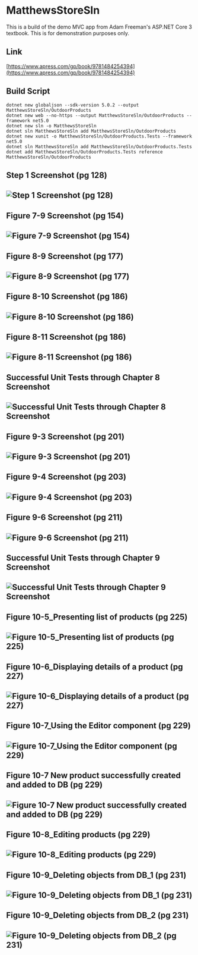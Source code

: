 # MatthewsStoreSln
This is a build of the demo MVC app from Adam Freeman's ASP.NET Core 3 textbook. This is for demonstration purposes only.
## Link
[https://www.apress.com/gp/book/9781484254394](https://www.apress.com/gp/book/9781484254394)

## Build Script

    dotnet new globaljson --sdk-version 5.0.2 --output MatthewsStoreSln/OutdoorProducts
    dotnet new web --no-https --output MatthewsStoreSln/OutdoorProducts --framework net5.0
    dotnet new sln -o MatthewsStoreSln
    dotnet sln MatthewsStoreSln add MatthewsStoreSln/OutdoorProducts 
    dotnet new xunit -o MatthewsStoreSln/OutdoorProducts.Tests --framework net5.0
    dotnet sln MatthewsStoreSln add MatthewsStoreSln/OutdoorProducts.Tests 
    dotnet add MatthewsStoreSln/OutdoorProducts.Tests reference MatthewsStoreSln/OutdoorProducts

## Step 1 Screenshot (pg 128)
## ![Step 1 Screenshot (pg 128)](https://github.com/mcforma/MatthewsStoreSln/blob/master/Images/step1_pg128.JPG)

## Figure 7-9 Screenshot (pg 154)
## ![Figure 7-9 Screenshot (pg 154)](https://github.com/mcforma/MatthewsStoreSln/blob/master/Images/Figure%207-9%20equivalent.png)

## Figure 8-9 Screenshot (pg 177)
## ![Figure 8-9 Screenshot (pg 177)](https://github.com/mcforma/MatthewsStoreSln/blob/master/Images/Shopping%20Cart%20placeholder%20(Fig%208-9).png)

## Figure 8-10 Screenshot (pg 186)
## ![Figure 8-10 Screenshot (pg 186)](https://github.com/mcforma/MatthewsStoreSln/blob/master/Images/Figure%208-10.png)

## Figure 8-11 Screenshot (pg 186)
## ![Figure 8-11 Screenshot (pg 186)](https://github.com/mcforma/MatthewsStoreSln/blob/master/Images/Figure%208-11.png)

## Successful Unit Tests through Chapter 8 Screenshot
## ![Successful Unit Tests through Chapter 8 Screenshot](https://github.com/mcforma/MatthewsStoreSln/blob/master/Images/Unit%20Tests%20thru%20Ch.%208_.png)

## Figure 9-3 Screenshot (pg 201)
## ![Figure 9-3 Screenshot (pg 201)](https://github.com/mcforma/MatthewsStoreSln/blob/master/Images/Figure%209-3_Cart.png)

## Figure 9-4 Screenshot (pg 203)
## ![Figure 9-4 Screenshot (pg 203)](https://github.com/mcforma/MatthewsStoreSln/blob/master/Images/Figure%209-4_Shipping%20Details%20Form.png)

## Figure 9-6 Screenshot (pg 211)
## ![Figure 9-6 Screenshot (pg 211)](https://github.com/mcforma/MatthewsStoreSln/blob/master/Images/Figure%209-6_Completed%20order.png)

## Successful Unit Tests through Chapter 9 Screenshot
## ![Successful Unit Tests through Chapter 9 Screenshot](https://github.com/mcforma/MatthewsStoreSln/blob/master/Images/Unit%20Tests%20thru%20Ch.%209.png)

## Figure 10-5_Presenting list of products (pg 225)
## ![Figure 10-5_Presenting list of products (pg 225)](https://github.com/mcforma/MatthewsStoreSln/blob/master/Images/Figure%2010-5_Presenting%20list%20of%20products.png)

## Figure 10-6_Displaying details of a product (pg 227)
## ![Figure 10-6_Displaying details of a product (pg 227)](https://github.com/mcforma/MatthewsStoreSln/blob/master/Images/Figure%2010-6_Displaying%20details%20of%20a%20product.png)

## Figure 10-7_Using the Editor component (pg 229)
## ![Figure 10-7_Using the Editor component (pg 229)](https://github.com/mcforma/MatthewsStoreSln/blob/master/Images/Figure%2010-7_Using%20the%20Editor%20component.png)

## Figure 10-7 New product successfully created and added to DB (pg 229)
## ![Figure 10-7 New product successfully created and added to DB (pg 229)](https://github.com/mcforma/MatthewsStoreSln/blob/master/Images/Figure%2010%20New%20product%20successfully%20created%20and%20added%20to%20DB.png)

## Figure 10-8_Editing products (pg 229)
## ![Figure 10-8_Editing products (pg 229)](https://github.com/mcforma/MatthewsStoreSln/blob/master/Images/Figure%2010-8_Editing%20products.png)

## Figure 10-9_Deleting objects from DB_1 (pg 231)
## ![Figure 10-9_Deleting objects from DB_1 (pg 231)](https://github.com/mcforma/MatthewsStoreSln/blob/master/Images/Figure%2010-9_Deleting%20objects%20from%20DB_1.png)

## Figure 10-9_Deleting objects from DB_2 (pg 231)
## ![Figure 10-9_Deleting objects from DB_2 (pg 231)](https://github.com/mcforma/MatthewsStoreSln/blob/master/Images/Figure%2010-9_Deleting%20objects%20from%20DB_2.png)
